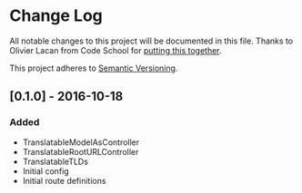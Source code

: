 # Change Log
All notable changes to this project will be documented in this file. Thanks to Olivier Lacan from Code School for [putting this together](http://keepachangelog.com/).

This project adheres to [Semantic Versioning](http://semver.org/).

## [0.1.0] - 2016-10-18
### Added
- TranslatableModelAsController
- TranslatableRootURLController
- TranslatableTLDs
- Initial config
- Initial route definitions
